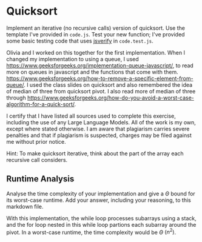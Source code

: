 # Quicksort

Implement an iterative (no recursive calls) version of quicksort. Use the
template I've provided in `code.js`. Test your new function; I've provided some
basic testing code that uses [jsverify](https://jsverify.github.io/) in
`code.test.js`.

Olivia and I worked on this together for the first implementation. When I changed my implementation to using a queue, I used https://www.geeksforgeeks.org/implementation-queue-javascript/, to read more on queues in javascript and the functions that come with them.  https://www.geeksforgeeks.org/how-to-remove-a-specific-element-from-queue/. I used the class slides on quicksort and also remembered the idea of median of three from quicksort pivot. I also read more of median of three through https://www.geeksforgeeks.org/how-do-you-avoid-a-worst-case-algorithm-for-a-quick-sort/. 

I certify that I have listed all sources used to complete this exercise, including the use of any Large Language Models. All of the work is my own, except where stated otherwise. I am aware that plagiarism carries severe penalties and that if plagiarism is suspected, charges may be filed against me without prior notice.

Hint: To make quicksort iterative, think about the part of the array each
recursive call considers.

## Runtime Analysis

Analyse the time complexity of your implementation and give a $\Theta$ bound for
its worst-case runtime. Add your answer, including your reasoning, to this
markdown file.

With this implementation, the while loop processes subarrays using a stack, and the for loop nested in this while loop partions each subarray around the pivot. In a worst-case runtime, the time complexity would be $\Theta$ $(n^2)$. 
